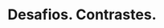 ---
title: "Desafios. Contrastes."
tags: "UI/UX"
url: "https://www.figma.com/proto/cGBzhhv65h5FhJ2xcX1jeyMo/Contrastes.-Desafios.?node-id=0%3A13263&viewport=346%2C267%2C0.0228221&scaling=scale-down"
thumbnail: "https://res.cloudinary.com/alotama/image/upload/v1582566664/ghost-blog-images/837c40adde2b8bb25d60c1d2006c0e7d64b62f0c-2000x1500_l87uan.jpg"
---